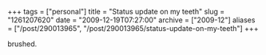 +++
tags = ["personal"]
title = "Status update on my teeth"
slug = "1261207620"
date = "2009-12-19T07:27:00"
archive = ["2009-12"]
aliases = ["/post/290013965", "/post/290013965/status-update-on-my-teeth"]
+++

brushed.
